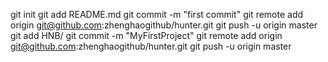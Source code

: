 git init
git add README.md
git commit -m "first commit"
git remote add origin git@github.com:zhenghaogithub/hunter.git
git push -u origin master
git add HNB/
git commit -m "MyFirstProject"
git remote add origin git@github.com:zhenghaogithub/hunter.git
git push -u origin master

